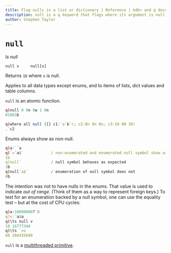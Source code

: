```yaml
---
title: Flag nulls in a list or dictionary | Reference | kdb+ and q documentation
description: null is a q keyword that flags where its argument is null.
author: Stephen Taylor
---
```

# `null`





_Is null_

```syntax
null x     null[x]
```

Returns `1b` where `x` is null.

Applies to all data types except enums, and to items of lists, dict values and table columns.

`null` is an atomic function.

```q
q)null 0 0n 0w 1 0n
01001b

q)where all null ([] c1:`a`b`c; c2:0n 0n 0n; c3:10 0N 30)
,`c2
```

Enums always show as non-null.

```q
q)a:``a
q)`=`a$`            / non-enumerated and enumerated null symbol show as equivalent
1b
q)null`             / null symbol behaves as expected
1b
q)null`a$`          / enumeration of null symbol does not
0b
```

The intention was not to have nulls in the enums. That value is used to indicate _out of range_. (Think of them as a way to represent foreign keys.) To test for an enumeration backed by a null symbol, one can use the equality test – but at the cost of CPU cycles:

```q
q)a:10000000?`8
q)v:`a$a
q)\ts null v
18 16777344
q)\ts `=v
66 268435648
```

`null` is a [multithreaded primitive](../kb/mt-primitives.md).


